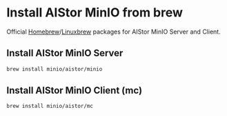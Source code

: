 # Install AIStor MinIO from brew

Official [Homebrew](https://brew.sh/)/[Linuxbrew](http://linuxbrew.sh/) packages for AIStor MinIO Server and Client.

## Install AIStor MinIO Server

```sh
brew install minio/aistor/minio
```

## Install AIStor MinIO Client (mc)

```sh
brew install minio/aistor/mc
```
